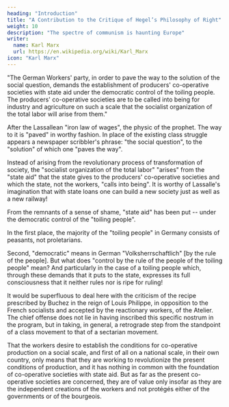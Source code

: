 ```yaml
---
heading: "Introduction"
title: "A Contribution to the Critique of Hegel’s Philosophy of Right"
weight: 10
description: "The spectre of communism is haunting Europe"
writer:
  name: Karl Marx
  url: https://en.wikipedia.org/wiki/Karl_Marx
icon: "Karl Marx"
---
```





"The German Workers' party, in order to pave the way to the solution of the social question, demands the establishment of producers' co-operative societies with state aid under the democratic control of the toiling people. The producers' co-operative societies are to be called into being for industry and agriculture on such a scale that the socialist organization of the total labor will arise from them."

After the Lassallean "iron law of wages", the physic of the prophet. The way to it is "paved" in worthy fashion. In place of the existing class struggle appears a newspaper scribbler's phrase: "the social question", to the "solution" of which one "paves the way".

Instead of arising from the revolutionary process of transformation of society, the "socialist organization of the total labor" "arises" from the "state aid" that the state gives to the producers' co-operative societies and which the state, not the workers, "calls into being". It is worthy of Lassalle's imagination that with state loans one can build a new society just as well as a new railway!

From the remnants of a sense of shame, "state aid" has been put -- under the democratic control of the "toiling people".

In the first place, the majority of the "toiling people" in Germany consists of peasants, not proletarians.

Second, "democratic" means in German "Volksherrschaftlich" [by the rule of the people]. But what does "control by the rule of the people of the toiling people" mean? And particularly in the case of a toiling people which, through these demands that it puts to the state, expresses its full consciousness that it neither rules nor is ripe for ruling!

It would be superfluous to deal here with the criticism of the recipe prescribed by Buchez in the reign of Louis Philippe, in opposition to the French socialists and accepted by the reactionary workers, of the Atelier. The chief offense does not lie in having inscribed this specific nostrum in the program, but in taking, in general, a retrograde step from the standpoint of a class movement to that of a sectarian movement.

That the workers desire to establish the conditions for co-operative production on a social scale, and first of all on a national scale, in their own country, only means that they are working to revolutionize the present conditions of production, and it has nothing in common with the foundation of co-operative societies with state aid. But as far as the present co-operative societies are concerned, they are of value only insofar as they are the independent creations of the workers and not protégés either of the governments or of the bourgeois.

